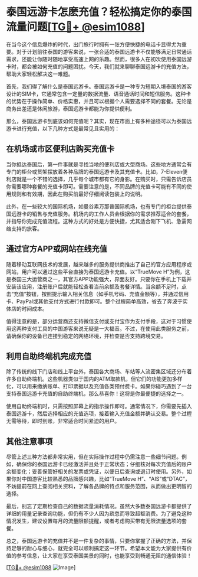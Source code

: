 # 泰国远游卡怎麽充值？轻松搞定你的泰国流量问题[[TG💪+ @esim1088](https://t.me/s/esim1088)]

在当今这个信息爆炸的时代，出门旅行时拥有一张方便快捷的电话卡显得尤为重要。对于计划前往泰国的游客来说，一张合适的泰国远游卡不仅能够满足日常通话需求，还能让你随时随地享受高速上网的乐趣。然而，很多人在初次使用泰国远游卡时，都会被如何充值的问题困扰。今天，我们就来聊聊泰国远游卡的充值方法，帮助大家轻松解决这一难题。

首先，我们得了解什么是泰国远游卡。泰国远游卡是一种专为短期入境泰国的游客设计的SIM卡，它通常包含一定量的数据流量、语音通话时间和短信服务。这种卡的优势在于操作简单、价格实惠，并且可以根据个人需要选择不同的套餐。无论是商务出差还是休闲旅游，泰国远游卡都能为你提供便利。

那么，泰国远游卡到底该如何充值呢？其实，现在市面上有多种途径可以为泰国远游卡进行充值，以下几种方式是最常见且实用的：

## 在机场或市区便利店购买充值卡

当你抵达泰国后，第一件事就是寻找当地的便利店或大型商场。这些地方通常会有专门的柜台或货架摆放着各种品牌的泰国远游卡及其充值卡。比如，7-Eleven便利店就是一个不错的选择，几乎每个城市都有它的身影。在购买时，只需告诉店员你需要哪种套餐的充值卡即可。需要注意的是，不同品牌的充值卡可能有不同的使用规则和有效期，因此在购买前最好仔细阅读包装上的说明。

此外，在一些较大的国际机场，如曼谷素万那普国际机场，也有专门的柜台提供泰国远游卡的销售与充值服务。机场内的工作人员会根据你的需求推荐适合的套餐，并指导你完成充值流程。这种方式的好处是方便快捷，尤其适合刚下飞机、急需网络支持的旅客。

## 通过官方APP或网站在线充值

随着移动互联网技术的发展，越来越多的服务提供商推出了自己的官方应用程序或网站，用户可以通过这些平台直接为泰国远游卡充值。以“TrueMove H”为例，这是泰国三大运营商之一，其官方APP功能强大，界面友好。只要你在手机上下载并安装该应用，注册账户后就能轻松查看当前余额及套餐详情。当余额不足时，点击“充值”按钮，按照提示输入相关信息（如手机号码、充值金额等），并通过信用卡、PayPal或其他支付方式进行付款即可。整个过程简单高效，省去了奔波于实体店的时间成本。

值得注意的是，部分运营商还支持微信支付或支付宝作为支付手段，这对于习惯使用这两种支付工具的中国游客来说无疑是一大福音。不过，在使用此类服务之前，请确保你的设备已连接到稳定的网络环境，并检查是否支持跨境交易。

## 利用自助终端机完成充值

除了传统的线下门店和线上平台外，泰国各大商场、车站等人流密集区域还分布着许多自助终端机。这些机器类似于国内的ATM取款机，但它们的功能更加多样化，可以用来缴纳账单、打印票据以及充值各类预付费卡。如果你碰巧遇到了一台支持泰国远游卡充值的自助终端机，那么恭喜你！这将是你最便捷的选择之一。

使用自助终端机时，只需按照屏幕上的指示操作即可。通常情况下，你需要先插入泰国远游卡，然后选择相应的充值选项，接着输入充值金额并确认交易。整个过程无需等待，即时到账，非常适合时间紧迫的用户。

## 其他注意事项

尽管上述三种方法都非常实用，但在实际操作过程中仍需注意一些细节问题。例如，确保你的泰国远游卡已经激活并且处于正常状态；仔细核对每次充值后的账户余额变化；妥善保管好相关的发票或凭证，以便日后查询或退订时使用。另外，如果你对中国游客比较熟悉的品牌感兴趣，比如“TrueMove H”、“AIS”或“DTAC”，不妨提前在网上查阅相关资料，了解各品牌的特点和服务范围，从而做出更明智的选择。

最后，别忘了定期检查自己的数据流量消耗情况。虽然大多数泰国远游卡都提供了详细的用量记录查询功能，但仍有不少人因为疏忽而导致超额消费。为了避免这种情况发生，建议设置每月的流量限额提醒，或者考虑购买带有无限流量选项的套餐。

总之，泰国远游卡的充值并不是一件复杂的事情，只要你掌握了正确的方法，并保持足够的耐心与细心，就完全可以顺利搞定这一环节。希望本文能为大家提供有价值的参考信息，让大家在享受泰国美景的同时，也能享受到畅通无阻的通信体验！

[[TG💪+ @esim1088](https://t.me/s/esim1088) ![Image](https://i.postimg.cc/4NQfJmqS/Snipaste-2025-05-13-00-14-12.png)]